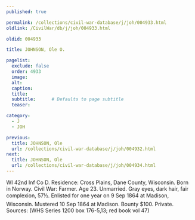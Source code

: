 ```yaml
---
published: true

permalink: /collections/civil-war-database/j/joh/004933.html
oldlink: /CivilWar/db/j/joh/004933.html

oldid: 004933

title: JOHNSON, Ole O.

pagelist:
  exclude: false
  order: 4933
  image: 
  alt:
  caption:
  title:
  subtitle:      # Defaults to page subtitle
  teaser:

category: 
  - J 
  - JOH

previous:
  title: JOHNSON, Ole
  url: /collections/civil-war-database/j/joh/004932.html  
next:
  title: JOHNSON, Ole
  url: /collections/civil-war-database/j/joh/004934.html   
---
```

WI 42nd Inf Co D. Residence: Cross Plains, Dane County, Wisconsin. Born in Norway. Civil War: Farmer. Age 23. Unmarried. Gray eyes, dark hair, fair complexion, 5&#146;7&frac12;&#148;. Enlisted for one year on 9 Sep 1864 at Madison, Wisconsin. Mustered 10 Sep 1864 at Madison. Bounty $100. Private. Sources: (WHS Series 1200 box 176-5,13; red book vol 47)